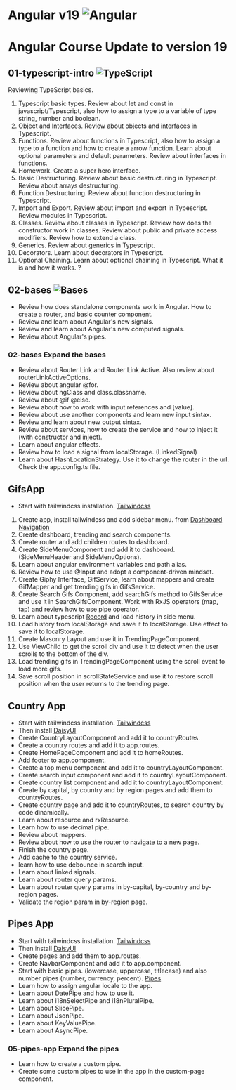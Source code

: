 # Angular v19 ![Angular](https://img.shields.io/badge/angular-%23DD0031.svg?style=for-the-badge&logo=angular&logoColor=white)

# Angular Course Update to version 19

## 01-typescript-intro ![TypeScript](https://img.shields.io/badge/typescript-%23007ACC.svg?style=for-the-badge&logo=typescript&logoColor=white)
Reviewing TypeScript basics.

01. Typescript basic types. Review about let and const in javascript/Typescript, also how to assign a type to a variable of type string, number and boolean.
02. Object and Interfaces. Review about objects and interfaces in Typescript.
03. Functions. Review about functions in Typescript, also how to assign a type to a function and how to create a arrow function. Learn about optional parameters and default parameters. Review about interfaces in functions.
04. Homework. Create a super hero interface.
05. Basic Destructuring. Review about basic destructuring in Typescript. Review about arrays destructuring.
06. Function Destructuring. Review about function destructuring in Typescript.
07. Import and Export. Review about import and export in Typescript. Review modules in Typescript.  
08. Classes. Review about classes in Typescript. Review how does the constructor work in classes. Review about public and private access modifiers. Review how to extend a class.
09. Generics. Review about generics in Typescript.
10. Decorators. Learn about decorators in Typescript.
11. Optional Chaining. Learn about optional chaining in Typescript. What it is and how it works. ? 

## 02-bases ![Bases](https://img.shields.io/badge/bases-%23DD0031.svg?style=for-the-badge&logo=angular&logoColor=white)
- Review how does standalone components work in Angular. How to create a router, and basic counter component.
- Review and learn about Angular's new signals.
- Review and learn about Angular's new computed signals.
- Review about Angular's pipes.
### 02-bases Expand the bases
- Review about Router Link and Router Link Active. Also review about routerLinkActiveOptions.
- Review about angular @for.
- Review about ngClass and class.classname.
- Review about @if @else.
- Review about how to work with input references and [value].
- Review about use another components and learn new input sintax.
- Review and learn about new output sintax.
- Review about services, how to create the service and how to inject it (with constructor and inject).
- Learn about angular effects.
- Review how to load a signal from localStorage. (LinkedSignal)
- Learn about HashLocationStrategy. Use it to change the router in the url. Check the app.config.ts file.

## GifsApp
- Start with tailwindcss installation. [Tailwindcss](https://tailwindcss.com/docs/installation/framework-guides/angular)
01. Create app, install tailwindcss and add sidebar menu. from [Dashboard Navigation](https://www.creative-tim.com/twcomponents/component/dashboard-navigation)
02. Create dashboard, trending and search components. 
03. Create router and add children routes to dashboard.
04. Create SideMenuComponent and add it to dashboard. (SideMenuHeader and SideMenuOptions).
05. Learn about angular environment variables and path alias.
06. Review how to use @Input and adopt a component-driven mindset.
07. Create Giphy Interface, GifService, learn about mappers and create GifMapper and get trending gifs in GifsService.
08. Create Search Gifs Component, add searchGifs method to GifsService and use it in SearchGifsComponent. Work with RxJS operators (map, tap) and review how to use pipe operator.
09. Learn about typescript [Record](https://www.typescriptlang.org/docs/handbook/utility-types.html#recordkeys-type) and load history in side menu. 
10. Load history from localStorage and save it to localStorage. Use effect to save it to localStorage. 
11. Create Masonry Layout and use it in TrendingPageComponent. 
12. Use ViewChild to get the scroll div and use it to detect when the user scrolls to the bottom of the div.
13. Load trending gifs in TrendingPageComponent using the scroll event to load more gifs.
14. Save scroll position in scrollStateService and use it to restore scroll position when the user returns to the trending page.

## Country App
- Start with tailwindcss installation. [Tailwindcss](https://tailwindcss.com/docs/installation/framework-guides/angular)
- Then install [DaisyUI](https://daisyui.com/docs/install/)
- Create CountryLayoutComponent and add it to countryRoutes.
- Create a country routes and add it to app.routes.
- Create HomePageComponent and add it to homeRoutes.
- Add footer to app.component.
- Create a top menu component and add it to countryLayoutComponent.
- Create search input component and add it to countryLayoutComponent.
- Create country list component and add it to countryLayoutComponent.
- Create by capital, by country and by region pages and add them to countryRoutes.
- Create country page and add it to countryRoutes, to search country by code dinamically.
- Learn about resource and rxResource.
- Learn how to use decimal pipe.
- Review about mappers.
- Review about how to use the router to navigate to a new page.
- Finish the country page.
- Add cache to the country service.
- learn how to use debounce in search input.
- Learn about linked signals.
- Learn about router query params.
- Learn about router query params in by-capital, by-country and by-region pages.
- Validate the region param in by-region page.

## Pipes App
- Start with tailwindcss installation. [Tailwindcss](https://tailwindcss.com/docs/installation/framework-guides/angular)
- Then install [DaisyUI](https://daisyui.com/docs/install/)
- Create pages and add them to app.routes.
- Create NavbarComponent and add it to app.component.
- Start with basic pipes. (lowercase, uppercase, titlecase) and also number pipes (number, currency, percent). [Pipes](https://angular.dev/guide/templates/pipes)
- Learn how to assign angular locale to the app.
- Learn about DatePipe and how to use it.
- Learn about i18nSelectPipe and i18nPluralPipe.
- Learn about SlicePipe.
- Learn about JsonPipe.
- Learn about KeyValuePipe.
- Learn about AsyncPipe.
### 05-pipes-app Expand the pipes
- Learn how to create a custom pipe.
- Create some custom pipes to use in the app in the custom-page component.
